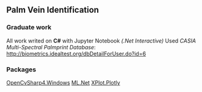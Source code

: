 ## Palm Vein Identification 
### Graduate work

All work writed on **C#** with Jupyter Notebook *(.Net Interactive)*
Used *CASIA Multi-Spectral Palmprint Database*: http://biometrics.idealtest.org/dbDetailForUser.do?id=6

### Packages
	
[OpenCvSharp4.Windows](https://github.com/shimat/opencvsharp)
[ML.Net](https://github.com/dotnet/machinelearning)
[XPlot.Plotly](https://github.com/fslaborg/XPlot)